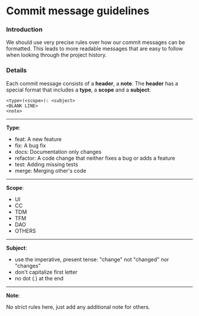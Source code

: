 # Commit message guidelines #

### Introduction ###
We should use very precise rules over how our commit messages can be formatted. This leads to more readable messages that are easy to follow when looking through the project history.


### Details ###
Each commit message consists of a **header**, a **note**. The **header** has a special format that includes a **type**, a **scope** and a **subject**:

```
<type>(<scope>): <subject>
<BLANK LINE>
<note>
```

---

**Type**:

  * feat: A new feature
  * fix: A bug fix
  * docs: Documentation only changes
  * refactor: A code change that neither fixes a bug or adds a feature
  * test: Adding missing tests
  * merge: Merging other's code

---

**Scope**:

  * UI
  * CC
  * TDM
  * TFM
  * DAO
  * OTHERS

---

**Subject**:

  * use the imperative, present tense: "change" not "changed" nor "changes"
  * don't capitalize first letter
  * no dot (.) at the end

---

**Note**:

No strict rules here, just add any additional note for others.